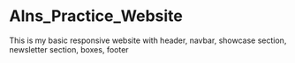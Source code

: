 # Alns_Practice_Website
This is my basic responsive website with header, navbar, showcase section, newsletter section, boxes, footer 
